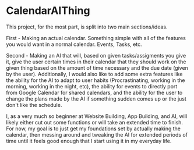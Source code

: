 # CalendarAIThing
This project, for the most part, is split into two main sections/ideas.

First - Making an actual calendar. Something simple with all of the features you would want in a normal calendar. Events, Tasks, etc.

Second - Making an AI that will, based on given tasks/assigments you give it, give the user certain times in their calendar that they should work on the given thing based on the amount of time necessary and the due date (given by the user).
Additionally, I would also like to add some extra features like the ability for the AI to adapt to user habits (Procrastinating, working in the morning, working in the night, etc), the ability for events to directly port from Google Calendar for shared calendars, and the ability for the user to change the plans made by the AI if something sudden comes up or the just don't like the schedule.

I, as a very much so beginner at Website Building, App Building, and AI, will likely either cut out some functions or will take an extended time to finish. For now, my goal is to just get my foundations set by actually making the calendar, then messing around and tweaking the AI for extended periods of time until it feels good enough that I start using it in my everyday life.
